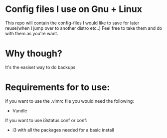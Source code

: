 # Config files I use on Gnu + Linux

This repo will contain the config-files I would like to save for later reuse(when I jump over to another distro etc..)
Feel free to take them and do with them as you're want. 

# Why though?

It's the easiset way to do backups


# Requirements for to use:

If you want to use the .vimrc file you would need the following:
* Vundle

If you want to use i3status.conf or conf:
* i3 with all the packages needed for a basic install
